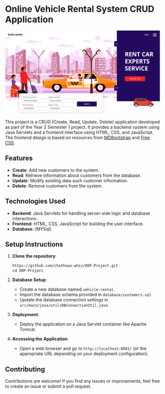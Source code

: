 # Online Vehicle Rental System CRUD Application

![Image](src/main/webapp/images/screenshot/img_1.png)

This project is a CRUD (Create, Read, Update, Delete) application developed as part of the Year 2 Semester 1 project. It provides a backend system using Java Servlets and a frontend interface using HTML, CSS, and JavaScript. The frontend design is based on resources from [MDBootstrap](https://mdbootstrap.com/) and [Free CSS](https://www.free-css.com/).

## Features

- **Create**: Add new customers to the system.
- **Read**: Retrieve information about customers from the database.
- **Update**: Modify existing data such customer information.
- **Delete**: Remove customers from the system.

## Technologies Used

- **Backend**: Java Servlets for handling server-side logic and database interactions.
- **Frontend**: HTML, CSS, JavaScript for building the user interface.
- **Database**: (MYSql).

## Setup Instructions

1. **Clone the repository**:
   ```
   https://github.com/chathuwa-whiz/OOP-Project.git
   cd OOP-Project
   ```

2. **Database Setup**:
    - Create a new database named `vehicle-rental`.
    - Import the database schema provided in `database/customers.sql`.
    - Update the database connection settings in `src/main/java/util/DBConnectionUtil.java`.

3. **Deployment**:
    - Deploy the application on a Java Servlet container like Apache Tomcat.

4. **Accessing the Application**:
    - Open a web browser and go to `http://localhost:8081/` (or the appropriate URL depending on your deployment configuration).

## Contributing

Contributions are welcome! If you find any issues or improvements, feel free to create an issue or submit a pull request.